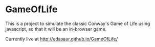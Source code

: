 GameOfLife
====

This is a project to simulate the classic Conway's Game of Life using javascript, so that it will be an in-browser game.

Currently live at http://edasaur.github.io/GameOfLife/

